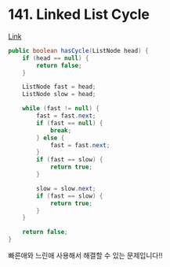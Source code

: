 # 141. Linked List Cycle

[Link](https://leetcode.com/problems/linked-list-cycle/)

```java
public boolean hasCycle(ListNode head) {
    if (head == null) {
        return false;
    }

    ListNode fast = head;
    ListNode slow = head;

    while (fast != null) {
        fast = fast.next;
        if (fast == null) {
            break;
        } else {
            fast = fast.next;
        }
        if (fast == slow) {
            return true;
        }

        slow = slow.next;
        if (fast == slow) {
            return true;
        }
    }

    return false;
}
```

빠른애와 느린애 사용해서 해결할 수 있는 문제입니다!!